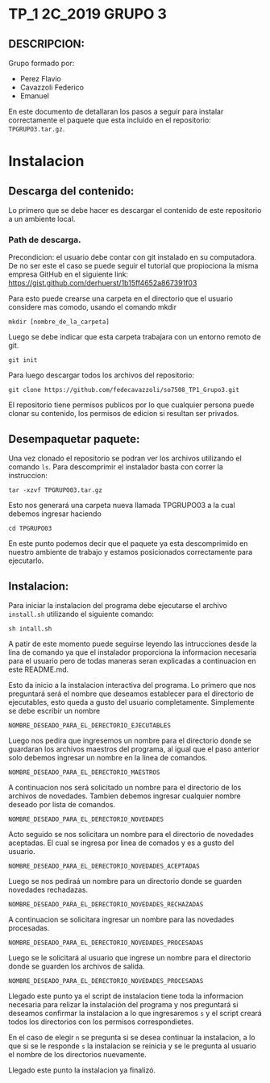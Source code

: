 # TP_1 2C_2019 GRUPO 3

## DESCRIPCION:
 Grupo formado por:
 
 - Perez Flavio
 - Cavazzoli Federico
 - Emanuel 
 
 En este documento de detallaran los pasos a seguir para instalar correctamente el paquete que esta incluido en el repositorio: `TPGRUPO3.tar.gz`.
 
 # Instalacion

 ## Descarga del contenido:
 
  Lo primero que se debe hacer es descargar el contenido de este repositorio a un ambiente local.
  
 ### Path de descarga.

  Precondicion: el usuario debe contar con git instalado en su computadora. De no ser este el caso se puede seguir el tutorial que propiociona la misma empresa GitHub en el siguiente link: 
  https://gist.github.com/derhuerst/1b15ff4652a867391f03
 
  Para esto puede crearse una carpeta en el directorio que el usuario considere mas comodo, usando el comando mkdir
 
 `mkdir [nombre_de_la_carpeta]`
 
  Luego se debe indicar que esta carpeta trabajara con un entorno remoto de git.
  
  `git init`
  
  Para luego descargar todos los archivos del repositorio:
  
  `git clone https://github.com/fedecavazzoli/so7508_TP1_Grupo3.git`

  El repositorio tiene permisos publicos por lo que cualquier persona puede clonar su contenido, los permisos de edicion si resultan ser privados.

## Desempaquetar paquete:

  Una vez clonado el repositorio se podran ver los archivos utilizando el comando `ls`.
  Para descomprimir el instalador basta con correr la instruccion:

  `tar -xzvf TPGRUPO03.tar.gz`

  Esto nos generará una carpeta nueva llamada TPGRUPO03 a la cual debemos ingresar haciendo 

  `cd TPGRUPO03`

  En este punto podemos decir que el paquete ya esta descomprimido en nuestro ambiente de trabajo y estamos posicionados correctamente para ejecutarlo.

  ## Instalacion:

  Para iniciar la instalacion del programa debe ejecutarse el archivo `install.sh` utilizando el siguiente comando:

  `sh intall.sh`

  A patir de este momento puede seguirse leyendo las intrucciones desde la lina de comando ya que el instalador proporciona la informacion necesaria para el usuario pero de todas maneras seran explicadas a continuacion en este README.md.

  Esto da inicio a la instalacion interactiva del programa. 
  Lo primero que nos preguntará será el nombre que deseamos establecer para el directorio de ejecutables, esto queda a gusto del usuario completamente. Simplemente se debe escribir un nombre

  `NOMBRE_DESEADO_PARA_EL_DERECTORIO_EJECUTABLES`

  Luego nos pedira que ingresemos un nombre para el directorio donde se guardaran los archivos maestros del programa, al igual que el paso anterior solo debemos ingresar un nombre en la linea de comandos.

  `NOMBRE_DESEADO_PARA_EL_DERECTORIO_MAESTROS`

  A continuacion nos será solicitado un nombre para el directorio de los archivos de novedades. Tambien debemos ingresar cualquier nombre deseado por lista de comandos.

  `NOMBRE_DESEADO_PARA_EL_DERECTORIO_NOVEDADES`

  Acto seguido se nos solicitara un nombre para el directorio de novedades aceptadas. El cual se ingresa por linea de comados y es a gusto del usuario.

  `NOMBRE_DESEADO_PARA_EL_DERECTORIO_NOVEDADES_ACEPTADAS` 

  Luego se nos pediraá un nombre para un directorio donde se guarden novedades rechadazas.

  `NOMBRE_DESEADO_PARA_EL_DERECTORIO_NOVEDADES_RECHAZADAS`

  A continuacion se solicitara ingresar un nombre para las novedades procesadas.

  `NOMBRE_DESEADO_PARA_EL_DERECTORIO_NOVEDADES_PROCESADAS`

  Luego se le solicitará al usuario que ingrese un nombre para el directorio donde se guarden los archivos de salida.

  `NOMBRE_DESEADO_PARA_EL_DERECTORIO_NOVEDADES_PROCESADAS`

  Llegado este punto ya el script de instalacion tiene toda la informacion necesaria para relizar la instalación del programa y nos preguntará si deseamos confirmar la instalacion a lo que ingresaremos `s` y el script creará todos los directorios con los permisos correspondietes.

  En el caso de elegir `n` se pregunta si se desea continuar la instalacion, a lo que si se le responde `s` la instalacion se reinicia y se le pregunta al usuario el nombre de los directorios nuevamente.

  Llegado este punto la instalacion ya finalizó.









